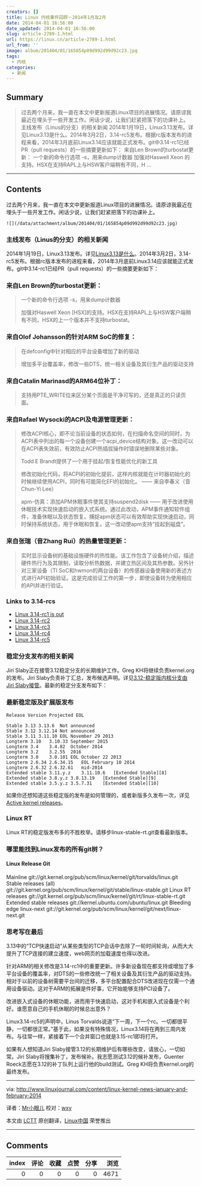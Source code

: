 ```yaml
---
creators: []
title: Linux 内核事件回顾－2014年1月及2月
date: 2014-04-01 16:56:00
date_updated: 2014-04-01 16:56:00
slug: article-2789-1.html
url: https://linux.cn/article-2789-1.html
url_from: ''
image: album/201404/01/165854p09d992d99d92c23.jpg
tags:
  - 内核
categories:
  - 新闻
---
```


## Summary

> 过去两个月来，我一直在本文中更新报道Linux项目的进展情况。请原谅我最近在埋头于一些开发工作。闲话少说，让我们赶紧把落下的功课补上。 主线发布（Linus的分支）的相关新闻 2014年1月19日，Linux3.13发布。详见Linux3.13是什么。2014年3月2日，3.14-rc5发布。根据rc版本发布的进程来看，2014年3月底前Linux3.14应该就能正式发布。git中3.14-rc1已经PR（pull requests）的一些摘要更新如下： 来自Len Brown的turbostat更新：  一个新的命令行选项 -s，用来dump计数器 加强对Haswell Xeon 的支持。HSX在支持RAPL上与HSW客户端稍有不同，H ...

***

<!-- more -->

## Contents

过去两个月来，我一直在本文中更新报道Linux项目的进展情况。请原谅我最近在埋头于一些开发工作。闲话少说，让我们赶紧把落下的功课补上。

`![](/data/attachment/album/201404/01/165854p09d992d99d92c23.jpg)`

### 主线发布（Linus的分支）的相关新闻

2014年1月19日，Linux3.13发布。详见[Linux3.13是什么](http://kernelnewbies.org/LinuxChanges)。2014年3月2日，3.14-rc5发布。根据rc版本发布的进程来看，2014年3月底前Linux3.14应该就能正式发布。git中3.14-rc1已经PR（pull requests）的一些摘要更新如下：

### 来自Len Brown的turbostat更新：

> 
> 一个新的命令行选项 -s，用来dump计数器
> 
> 
> 加强对Haswell Xeon [HSX]的支持。HSX在支持RAPL上与HSW客户端稍有不同，HSX的上一个版本并不支持turbostat。
> 
> 
> 

### 来自Olof Johansson的针对ARM SoC的修复：

> 
> 在defconfig中针对相应的平台设备增加了新的驱动
> 
> 
> 增加多平台覆盖率，修改一些DTS，统一相关设备及其衍生产品的驱动支持
> 
> 
> 

### 来自Catalin Marinasd的ARM64位补丁：

> 
> 支持用PTE\_WRITE位来区分某个页面是干净可写的，还是真正的只读页面。
> 
> 
> 

### 来自Rafael Wysocki的ACPI及电源管理更新：

> 
> 修改ACPI核心，即不论当前设备的状态如何，在扫描命名空间的同时，为ACPI表中列出的每一个设备创建一个acpi\_device结构对象。这一改动可以在ACPI表失效前，有效防止ACPI热插拔操作时错误地删除某些对象。
> 
> 
> Todd E Brandt提供了一个用于挂起/恢复性能优化的新工具
> 
> 
> 修改初始化代码，将ACPI的初始化提前，这样内核就能在计时器初始化的时候继续使用ACPI，同时有可能简化EFI的初始化。 —— 来自李春义（音Chun-Yi Lee）
> 
> 
> apm-仿真：添加APM休眠事件使其支持suspend2disk —— 用于改进使用休眠技术实现快速启动的嵌入式系统。通过此改动，APM事件通知软件组件，准备休眠以及状态恢复。捕捉apm状态可以有效帮助实现快速启动，同时保持系统状态，用于休眠和恢复。这一改动使apm支持“挂起到磁盘”。
> 
> 
> 

### 来自张瑞（音Zhang Rui）的热量管理更新：

> 
> 实时显示设备树的基础设施硬件的热性能。该工作包含了设备树介绍，描述硬件热行为及其限制，读取分析热数据，并建立热区间及其热参数。另外针对三家设备（TI SoC和hwmon的两台设备）的传感器设备使用新的表述方式进行API初始验证。这是完成验证工作的第一步，即使设备转为使用相应的API并进行验证。
> 
> 
> 

### Links to 3.14-rcs

* [Linux 3.14-rc1 is out](https://lkml.org/lkml/2014/2/2/176)
* [Linux 3.14-rc2](https://lkml.org/lkml/2014/2/9/372)
* [Linux 3.14-rc3](https://lkml.org/lkml/2014/2/16/120)
* [Linux 3.14-rc4](https://lkml.org/lkml/2014/2/23/234)
* [Linux 3.14-rc5](https://lkml.org/lkml/2014/3/2/257)

### 稳定分支发布的相关新闻

Jiri Slaby正在接管3.12稳定分支的长期维护工作。Greg KH将继续负责kernel.org的发布。Jiri Slaby负责补丁汇总，发布候选声明。详见[3.12-稳定版内核分支由Jiri Slaby接管](https://lkml.org/lkml/2014/2/26/596)。最新的稳定分支发布如下：

### 最新稳定版及扩展版发布

```shell
Release Version Projected EOL

Stable 3.13 3.13.6  Not announced
Stable 3.12 3.12.14 Not announced
Stable 3.11 3.11.10 EOL November 29 2013
Longterm 3.10   3.10.33 September 2015
Longterm 3.4    3.4.82  October 2014
Longterm 3.2    3.2.55  2016
Longterm 3.0    3.0.101 EOL October 22 2013
Longterm 2.6.34 2.6.34.15   EOL February 10 2014
Longterm 2.6.32 2.6.32.61   mid-2014
Extended stable 3.11.y.z    3.11.10.6   [Extended Stable][8]
Extended stable 3.8.y.z 3.8.13.19   [Extended Stable][9]
Extended stable 3.5.y.z 3.5.7.31    [Extended Stable][10]
```

如果你还想知道这些稳定版的发布是如何管理的，或者新版多久发布一次，详见[Active kernel releases](https://www.kernel.org/category/releases.html)。

### Linux RT

Linux RT的稳定版发布多的不胜枚举。请移步linux-stable-rt.git查看最新版本。

### 哪里能找到Linux发布的所有git树？

#### Linux Release Git

Mainline git://git.kernel.org/pub/scm/linux/kernel/git/torvalds/linux.git Stable releases (all) git://git.kernel.org/pub/scm/linux/kernel/git/stable/linux-stable.git Linux RT releases git://git.kernel.org/pub/scm/linux/kernel/git/rt/linux-stable-rt.git Extended stable releases git://kernel.ubuntu.com/ubuntu/linux.git Bleeding edge linux-next git://git.kernel.org/pub/scm/linux/kernel/git/next/linux-next.git

### 思考写在最后

3.13中的“TCP快速启动”从某些类型的TCP会话中去除了一轮时间轮询，从而大大提升了TCP连接的建立速度，web网页的加载速度也得以改进。

针对ARM的相关修改是3.14-rc1中的重要更新。许多新设备现在都支持或增加了多平台设备的覆盖率，对DTS的一些修改统一了相关设备及其衍生产品的驱动支持。相对于以前的设备树需要平台间的迁移，多平台配置配合DTS改进现在仅需一个通用设备驱动。这对于ARM的拓展是件好事，它开始能够支持PCI设备了。

改进嵌入式设备的休眠功能，进而用于快速启动，这对手机和嵌入式设备是个利好。谁愿意自己的手机休眠的时候总出意外？

Linux3.14-rc5的声明中，Linus Torvalds说道“下一周，下一个rc。一切都很平静，一切都很正常。”基于此，如果没有特殊情况，Linux3.14将在两到三周内发布。与往常一样，紧接着下一个合并窗口也就是3.15-rc1即将打开。

如果有人想知道Jiri Slaby接管3.12的长期维护后有哪些改变，请放心，一切如常。Jiri Slaby将搜集补丁，发布候补。我志愿测试3.12的候补发布，Guenter Roeck志愿在3.12的补丁队列上运行他的build测试。Greg KH将负责kernel.org的最终发布。

---

via: <http://www.linuxjournal.com/content/linux-kernel-news-january-and-february-2014>

译者：[Mr小眼儿](http://blog.csdn.net/tinyeyeser) 校对：[wxy](https://github.com/wxy)

本文由 [LCTT](https://github.com/LCTT/TranslateProject) 原创翻译，[Linux中国](https://linux.cn/) 荣誉推出

***

## Comments


|   index |   评论 |   收藏 |   点赞 |   分享 |   浏览 |
|--------:|-------:|-------:|-------:|-------:|-------:|
|       0 |      0 |      0 |      0 |      0 |   4671 |
